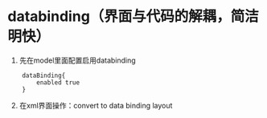 
# databinding（界面与代码的解耦，简洁明快）
1. 先在model里面配置启用databinding
~~~~
    dataBinding{
        enabled true
    }
~~~~
2. 在xml界面操作：convert to data binding layout
